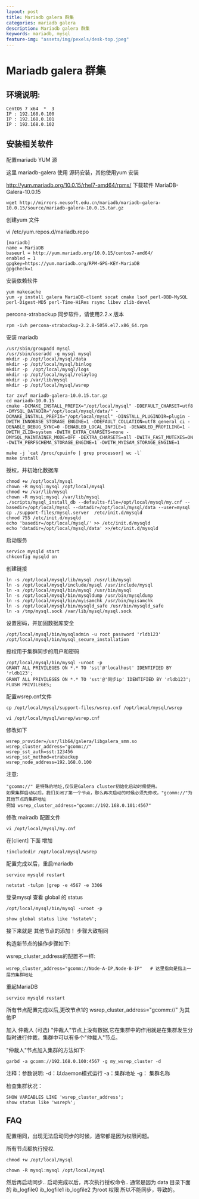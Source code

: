 ```yaml
---
layout: post
title: Mariadb galera 群集
categories: mariadb galera
description: Mariadb galera 群集
keywords: mariadb, mysql
feature-img: "assets/img/pexels/desk-top.jpeg"
---
```



# Mariadb galera 群集

## 环境说明:

```
CentOS 7 x64  *  3
IP : 192.168.0.100
IP : 192.168.0.101
IP : 192.168.0.102
```
 

## 安装相关软件

配置mariadb YUM 源

这里 mariadb-galera 使用 源码安装，其他使用yum 安装

http://yum.mariadb.org/10.0.15/rhel7-amd64/rpms/
下载软件 MariaDB-Galera-10.0.15
 
```
wget http://mirrors.neusoft.edu.cn/mariadb/mariadb-galera-10.0.15/source/mariadb-galera-10.0.15.tar.gz
```
 
创建yum 文件

vi /etc/yum.repos.d/mariadb.repo

```
[mariadb]
name = MariaDB
baseurl = http://yum.mariadb.org/10.0.15/centos7-amd64/
enabled = 1
gpgkey=https://yum.mariadb.org/RPM-GPG-KEY-MariaDB
gpgcheck=1
```

安装依赖软件

```
yum makecache
yum -y install galera MariaDB-client socat cmake lsof perl-DBD-MySQL perl-Digest-MD5 perl-Time-HiRes rsync libev zlib-devel
```

percona-xtrabackup 同步软件，请使用2.2.x 版本

```
rpm -ivh percona-xtrabackup-2.2.8-5059.el7.x86_64.rpm
```

 
安装 mariadb

```
/usr/sbin/groupadd mysql
/usr/sbin/useradd -g mysql mysql
mkdir -p /opt/local/mysql/data
mkdir -p /opt/local/mysql/binlog
mkdir -p  /opt/local/mysql/logs
mkdir -p /opt/local/mysql/relaylog
mkdir -p /var/lib/mysql
mkdir -p /opt/local/mysql/wsrep

tar zxvf mariadb-galera-10.0.15.tar.gz
cd mariadb-10.0.15
cmake -DCMAKE_INSTALL_PREFIX="/opt/local/mysql" -DDEFAULT_CHARSET=utf8 -DMYSQL_DATADIR="/opt/local/mysql/data/" -DCMAKE_INSTALL_PREFIX="/opt/local/mysql" -DINSTALL_PLUGINDIR=plugin -DWITH_INNOBASE_STORAGE_ENGINE=1 -DDEFAULT_COLLATION=utf8_general_ci -DENABLE_DEBUG_SYNC=0 -DENABLED_LOCAL_INFILE=1 -DENABLED_PROFILING=1 -DWITH_ZLIB=system -DWITH_EXTRA_CHARSETS=none -DMYSQL_MAINTAINER_MODE=OFF -DEXTRA_CHARSETS=all -DWITH_FAST_MUTEXES=ON -DWITH_PERFSCHEMA_STORAGE_ENGINE=1 -DWITH_MYISAM_STORAGE_ENGINE=1

make -j `cat /proc/cpuinfo | grep processor| wc -l`
make install
```

授权，并初始化数据库

```
chmod +w /opt/local/mysql
chown -R mysql:mysql /opt/local/mysql
chmod +w /var/lib/mysql
chown -R mysql:mysql /var/lib/mysql
./scripts/mysql_install_db --defaults-file=/opt/local/mysql/my.cnf --basedir=/opt/local/mysql --datadir=/opt/local/mysql/data --user=mysql
cp ./support-files/mysql.server  /etc/init.d/mysqld
chmod 755 /etc/init.d/mysqld
echo 'basedir=/opt/local/mysql/' >> /etc/init.d/mysqld
echo 'datadir=/opt/local/mysql/data' >>/etc/init.d/mysqld
```


启动服务

```
service mysqld start
chkconfig mysqld on
```


创建链接

```
ln -s /opt/local/mysql/lib/mysql /usr/lib/mysql
ln -s /opt/local/mysql/include/mysql /usr/include/mysql
ln -s /opt/local/mysql/bin/mysql /usr/bin/mysql
ln -s /opt/local/mysql/bin/mysqldump /usr/bin/mysqldump
ln -s /opt/local/mysql/bin/myisamchk /usr/bin/myisamchk
ln -s /opt/local/mysql/bin/mysqld_safe /usr/bin/mysqld_safe
ln -s /tmp/mysql.sock /var/lib/mysql/mysql.sock
```

设置密码，并加固数据库安全

```
/opt/local/mysql/bin/mysqladmin -u root password 'rldb123'
/opt/local/mysql/bin/mysql_secure_installation
```

 

授权用于集群同步的用户和密码

```
/opt/local/mysql/bin/mysql -uroot -p
GRANT ALL PRIVILEGES ON *.* TO 'sst'@'localhost' IDENTIFIED BY 'rldb123';
GRANT ALL PRIVILEGES ON *.* TO 'sst'@'同步ip' IDENTIFIED BY 'rldb123';
FLUSH PRIVILEGES;
```

 

配置wsrep.cnf文件

```
cp /opt/local/mysql/support-files/wsrep.cnf /opt/local/mysql/wsrep
```

```
vi /opt/local/mysql/wsrep/wsrep.cnf
```

修改如下

```
wsrep_provider=/usr/lib64/galera/libgalera_smm.so
wsrep_cluster_address="gcomm://"
wsrep_sst_auth=sst:123456
wsrep_sst_method=xtrabackup
wsrep_node_address=192.168.0.100
```
 
注意:

```
"gcomm://" 是特殊的地址,仅仅是Galera cluster初始化启动时候使用。
如果集群启动以后，我们关闭了第一个节点，那么再次启动的时候必须先修改，"gcomm://"为其他节点的集群地址
例如 wsrep_cluster_address="gcomm://192.168.0.101:4567"
```
 
修改 mairadb 配置文件

```
vi /opt/local/mysql/my.cnf
```

在[client] 下面 增加

```
!includedir /opt/local/mysql/wsrep
```

配置完成以后，重启mariadb

```
service mysqld restart
```

```
netstat -tulpn |grep -e 4567 -e 3306
```
 
登录mysql 查看 global 的 status 

```
/opt/local/mysql/bin/mysql -uroot -p
```

```
show global status like '%state%';
```


接下来就是 其他节点的添加！  步骤大致相同

构造新节点的操作步骤如下:

wsrep_cluster_address的配置不一样:

```
wsrep_cluster_address="gcomm://Node-A-IP,Node-B-IP"   # 这里指向是指上一层的集群地址
```

重起MariaDB

```
service mysqld restart
```

所有节点配置完成以后,更改节点1的 wsrep_cluster_address="gcomm://" 为其他IP
 

加入 仲裁人 (可选)
"仲裁人"节点上没有数据,它在集群中的作用就是在集群发生分裂时进行仲裁，集群中可以有多个"仲裁人"节点。

"仲裁人"节点加入集群的方法如下:

```
garbd -a gcomm://192.168.0.100:4567 -g my_wsrep_cluster -d
```
注释：参数说明: -d：以daemon模式运行 -a：集群地址 -g： 集群名称

 
检查集群状况：

```
SHOW VARIABLES LIKE 'wsrep_cluster_address';
show status like 'wsrep%';
```

 


## FAQ 

配置相同，出现无法启动同步的时候，通常都是因为权限问题。

所有节点都执行授权.

```
chmod +w /opt/local/mysql

chown -R mysql:mysql /opt/local/mysql
```

然后再启动同步..
启动完成以后，再次执行授权命令..
通常是因为 data 目录下面的 ib_logfile0 ib_logfile1 ib_logfile2 为root 权限 所以不能同步，导致的。
